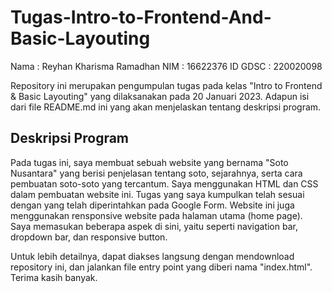 # Tugas-Intro-to-Frontend-And-Basic-Layouting

Nama      : Reyhan Kharisma Ramadhan
NIM       : 16622376
ID GDSC   : 220020098

Repository ini merupakan pengumpulan tugas pada kelas "Intro to Frontend & Basic Layouting" yang dilaksanakan pada 20 Januari 2023.
Adapun isi dari file README.md ini yang akan menjelaskan tentang deskripsi program.

## Deskripsi Program

Pada tugas ini, saya membuat sebuah website yang bernama "Soto Nusantara" yang berisi penjelasan tentang soto, sejarahnya, serta cara pembuatan soto-soto yang tercantum. Saya menggunakan HTML dan CSS dalam pembuatan website ini. Tugas yang saya kumpulkan telah sesuai dengan yang telah diperintahkan pada Google Form. Website ini juga menggunakan rensponsive website pada halaman utama (home page). Saya memasukan beberapa aspek di sini, yaitu seperti navigation bar, dropdown bar, dan responsive button.

Untuk lebih detailnya, dapat diakses langsung dengan mendownload repository ini, dan jalankan file entry point yang diberi nama "index.html". Terima kasih banyak.
